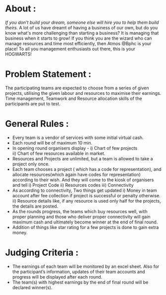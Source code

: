 <!-- TITLE: Hawkingwizard -->
<!-- SUBTITLE: A quick summary of Hawkingwizard -->

# About :
*If you don't build your dream, someone else will hire you to help them build theirs.* A lot of us have dreamt of having a business of our own, but do you know what's more challenging than starting a business? It is managing that business when it starts to grow! If you think you are the wizard who can manage resources and time most efficiently, then Atmos @Bphc is your place! To all you management enthusiasts out there, this is your HOGWARTS!
# Problem Statement :
The participating teams are expected to choose from a series of given projects, utilising the given labour and resources to maximise their earnings. Time management, Teamwork and Resource allocation skills of the participants are put to test.
# General Rules :
* Every team is a vendor of services with some initial virtual cash.
* Each round will be of maximum 10 min.
* In opening round organisers display -
 i) Chart of few projects  
 ii) Chart of few resources available in market.
* Resources and Projects are unlimited, but a team is allowed to take a project only once.
* Each team chooses a project ( which has a code for representation), and allocate resources(which again have codes for representation) according to their wish. And they will come to the kiosk of organisers and tell 
i) Project Code 
ii) Resources codes 
iii) Connectivity
* As according to connectivity, Two things get updated
i) Money in team account after fee collection if project is successful or penalty otherwise.
ii) Resource details like, if any resource is used only half for the projects, the details are posted.
* As the rounds progress, the teams which buy resources well, with proper planning and those who deliver proper connectivity will gain maximum cash and ultimately become winner at the end of final round.
* Addition of things like star rating for a few projects is done to gain extra money.
# Judging Criteria :
* The earnings of each team will be monitored by an excel sheet. Also for the participant’s information, updates of their team accounts and progress will be displayed after each round.
* The team(s) with highest earnings by the end of final round will be declared winner(s).